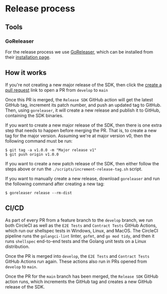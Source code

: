 # Release process

## Tools

### GoReleaser

For the release process we use [GoReleaser](https://goreleaser.com/), which can be installed from their [installation page](https://goreleaser.com/install/).

## How it works

If you're not creating a new major release of the SDK, then click the [create a pull request][develop-release-pr] link to open a PR from `develop` to `main`

[develop-release-pr]: https://github.com/snyk/snyk-iac-custom-rules/compare/main...develop?expand=1&title=Release%20develop%20to%20production&body=Release%20stable%20to%20production

Once this PR is merged, the `Release SDK` GitHub action will get the latest GitHub tag, increment its patch number, and push an updated tag to GitHub. Then, using `goreleaser`, it will create a new release and publish it to GitHub, containing the SDK binaries.

If you want to create a new major release of the SDK, then there is one extra step that needs to happen before merging the PR. That is, to create a new tag for the major version. Assuming we're at major version v0, then the following command must be run:
```
$ git tag -a v1.0.0 -m "Major release v1"
$ git push origin v1.0.0
```

If you want to create a new patch release of the SDK, then either follow the steps above or run the `./scripts/increment-release-tag.sh` script.

If you want to manually create a new release, download `goreleaser` and run the following command after creating a new tag:
```
$ goreleaser release --rm-dist
```

## CI/CD
As part of every PR from a feature branch to the `develop` branch, we run both CircleCI as well as the `E2E Tests` and `Contract Tests` GitHub Actions, which run our shellspec tests in Windows, Linux, and MacOS. The CircleCI pipeline runs the `golangci-lint` linter, `gofmt`, and `go mod tidy`, and then it runs `shellspec` end-to-end tests and the Golang unit tests on a Linux distribution.

Once the PR is merged into `develop`, the `E2E Tests` and `Contract Tests` GitHub Actions run again. These actions also run in PRs opened from `develop` to `main`.

Once the PR for the `main` branch has been merged, the `Release SDK` GitHub action runs, which increments the GitHub tag and creates a new GitHub release of the SDK.

